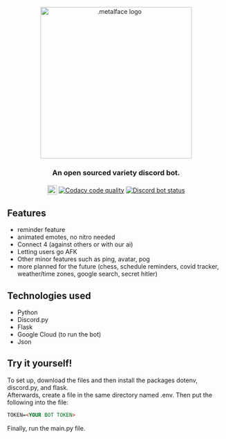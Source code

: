 <p align="center">
   <img src="https://i.imgur.com/pjqSS5A.png" width="350" alt=".metalface logo">
</p>
<h3 align="center">
   An open sourced variety discord bot.
</h3>
<p align="center">
<!--   <a href="https://ci.appveyor.com/project/fmbotdiscord/fmbot"><img src="https://ci.appveyor.com/api/projects/status/wy7md66rtm8ov1ej?svg=true" alt="Build status"></a> -->
  <a href="https://discord.com/api/oauth2/authorize?client_id=834873988907139142&permissions=2148002880&scope=bot"><img align='middle' src="https://i.imgur.com/YVrXxR6.png" height='22' alt="Invite this bot"/></a>
  <a href="https://app.codacy.com/gh/piroozb/metalface/dashboard?branch=main"><img align='middle' src="https://app.codacy.com/project/badge/Grade/8e480ce5875a4cbc8a126a8dd706c561" alt="Codacy code quality"/></a>
<a href="https://top.gg/bot/834873988907139142"><img align='middle' src="https://top.gg/api/widget/status/834873988907139142.svg?noavatar=true" alt="Discord bot status"></a>
<!--  <a href="https://top.gg/bot/356268235697553409"><img src="https://top.gg/api/widget/servers/356268235697553409.svg?noavatar=true" alt="Discord bot server amount"></a> -->
</p>

## Features
-   reminder feature
-   animated emotes, no nitro needed
-   Connect 4 (against others or with our ai)
-   Letting users go AFK
-   Other minor features such as ping, avatar, pog
-   more planned for the future (chess, schedule reminders, covid tracker, weather/time zones, google search, secret hitler)

## Technologies used
- Python
- Discord.py
- Flask
- Google Cloud (to run the bot)
- Json

## Try it yourself!
To set up, download the files and then install the packages dotenv, discord.py, and flask.  
Afterwards, create a file in the same directory named .env. Then put the following into the file:

```markdown
TOKEN=<YOUR BOT TOKEN>
```
Finally, run the main.py file.
